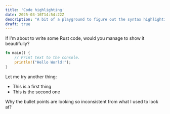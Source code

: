 ```yaml
---
title: 'Code highlighting'
date: 2025-03-16T14:54:22Z
description: "A bit of a playground to figure out the syntax highlighting in the code"
draft: true
---
```


If I'm about to write some Rust code, would you manage to show it beautifully?

```rust
fn main() {
    // Print text to the console.
    println!("Hello World!");
}
```


Let me try another thing:
- This is a first thing
- This is the second one


Why the bullet points are looking so inconsistent from what I used to look at?
